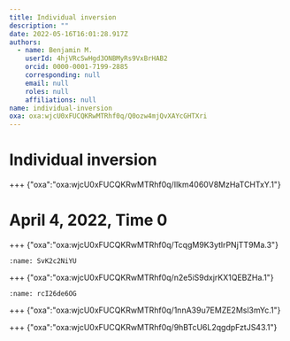 ```yaml
---
title: Individual inversion
description: ""
date: 2022-05-16T16:01:28.917Z
authors:
  - name: Benjamin M.
    userId: 4hjVRcSwHgd3ONBMyRs9VxBrHAB2
    orcid: 0000-0001-7199-2885
    corresponding: null
    email: null
    roles: null
    affiliations: null
name: individual-inversion
oxa: oxa:wjcU0xFUCQKRwMTRhf0q/Q0ozw4mjQvXAYcGHTXri
---
```


# Individual inversion

+++ {"oxa":"oxa:wjcU0xFUCQKRwMTRhf0q/Ilkm4060V8MzHaTCHTxY.1"}

# April 4, 2022, Time 0

+++ {"oxa":"oxa:wjcU0xFUCQKRwMTRhf0q/TcqgM9K3ytlrPNjTT9Ma.3"}

```{figure} images/wjcU0xFUCQKRwMTRhf0q-TcqgM9K3ytlrPNjTT9Ma-v3.png
:name: SvK2c2NiYU
```

+++ {"oxa":"oxa:wjcU0xFUCQKRwMTRhf0q/n2e5iS9dxjrKX1QEBZHa.1"}

```{figure} images/wjcU0xFUCQKRwMTRhf0q-n2e5iS9dxjrKX1QEBZHa-v1.png
:name: rcI26de6OG
```

+++ {"oxa":"oxa:wjcU0xFUCQKRwMTRhf0q/1nnA39u7EMZE2Msl3mYc.1"}



+++ {"oxa":"oxa:wjcU0xFUCQKRwMTRhf0q/9hBTcU6L2qgdpFztJS43.1"}



